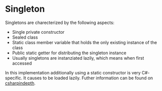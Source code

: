 # Singleton

Singletons are charecterized by the following aspects:
- Single private constructor
- Sealed class
- Static class member variable that holds the only existing instance of the class
- Public static getter for distributing the singleton instance
- Usually singletons are instanziated lazily, which means when first accessed

In this implementation additionally using a static constructor is very C#-specific. It causes to be loaded lazily. Futher information can be found on [csharpindepth](http://csharpindepth.com/Articles/General/Singleton.aspx).
